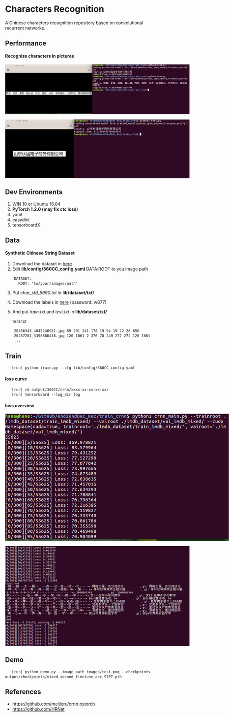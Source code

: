 # Characters Recognition

A Chinese characters recognition repository based on convolutional recurrent networks. 

## Performance

#### Recognize characters in pictures

<p align='center'>
<img src='images/demo.png' title='example' style='max-width:600px'></img>
</p>
<p align='center'>
<img src='images/demo_2.jpg' title='example2' style='max-width:600px'></img>
</p>

## Dev Environments
1. WIN 10 or Ubuntu 16.04
1. **PyTorch 1.2.0 (may fix ctc loss)**
2. yaml
3. easydict
4. tensorboardX

## Data
#### Synthetic Chinese String Dataset
1. Download the dataset in [here](https://pan.baidu.com/s/1ufYbnZAZ1q0AlK7yZ08cvQ)
2. Edit **lib/config/360CC_config.yaml** DATA:ROOT to you image path
```angular2html
    DATASET:
      ROOT: 'to/your/images/path'
```
3. Put *char_std_5990.txt* in **lib/dataset/txt/**
4. Download the labels in [here](https://pan.baidu.com/s/1rd4tm0sCq5fFgB2ziUxcrA) (password: w877)
5. And put *train.txt* and *test.txt* in **lib/dataset/txt/**

    test.txt
```
    20456343_4045240981.jpg 89 201 241 178 19 94 19 22 26 656
    20457281_3395886438.jpg 120 1061 2 376 78 249 272 272 120 1061
    ...
```

## Train
```angular2html
   [run] python train.py --cfg lib/config/360CC_config.yaml
```
#### loss curve

```angular2html
   [run] cd output/360CC/crnn/xxxx-xx-xx-xx-xx/
   [run] tensorboard --log_dir log
```

#### loss overview
<center/>
<img src='images/loss_1.png' title='loss1' style='max-width:800px'></img>
</center>
<p>
<img src='images/loss_2.png' title='loss1' style='max-width:600px'></img>
</p>

## Demo
```angular2html
   [run] python demo.py --image_path images/test.png --checkpoints output/checkpoints/mixed_second_finetune_acc_97P7.pth
```
## References
- https://github.com/meijieru/crnn.pytorch
- https://github.com/HRNet



